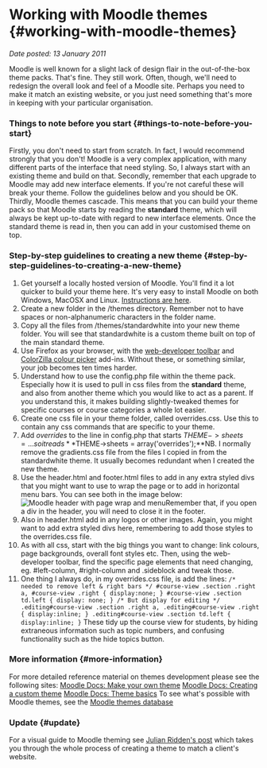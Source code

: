 # Working with Moodle themes {#working-with-moodle-themes}

_Date posted: 13 January 2011_

Moodle is well known for a slight lack of design flair in the out-of-the-box theme packs. That's fine. They still work. Often, though, we'll need to redesign the overall look and feel of a Moodle site. Perhaps you need to make it match an existing website, or you just need something that's more in keeping with your particular organisation.

### Things to note before you start {#things-to-note-before-you-start}

Firstly, you don't need to start from scratch. In fact, I would recommend strongly that you don't! Moodle is a very complex application, with many different parts of the interface that need styling. So, I always start with an existing theme and build on that. Secondly, remember that each upgrade to Moodle may add new interface elements. If you're not careful these will break your theme. Follow the guidelines below and you should be OK. Thirdly, Moodle themes cascade. This means that you can build your theme pack so that Moodle starts by reading the **standard** theme, which will always be kept up-to-date with regard to new interface elements. Once the standard theme is read in, then you can add in your customised theme on top.

### Step-by-step guidelines to creating a new theme {#step-by-step-guidelines-to-creating-a-new-theme}

1.  Get yourself a locally hosted version of Moodle. You'll find it a lot quicker to build your theme here. It's very easy to install Moodle on both Windows, MacOSX and Linux. [Instructions are here](http://docs.moodle.org/en/Installing_Moodle).
2.  Create a new folder in the /themes directory. Remember not to have spaces or non-alphanumeric characters in the folder name.
3.  Copy all the files from /themes/standardwhite into your new theme folder. You will see that standardwhite is a custom theme built on top of the main standard theme.
4.  Use Firefox as your browser, with the [web-developer toolbar](https://addons.mozilla.org/en-US/firefox/addon/60) and [ColorZilla colour picker](https://addons.mozilla.org/en-US/firefox/addon/271) add-ins. Without these, or something similar, your job becomes ten times harder.
5.  Understand how to use the config.php file within the theme pack. Especially how it is used to pull in css files from the **standard** theme, and also from another theme which you would like to act as a parent. If you understand this, it makes building slightly-tweaked themes for specific courses or course categories a whole lot easier.
6.  Create one css file in your theme folder, called overrides.css. Use this to contain any css commands that are specific to your theme.
7.  Add _overrides_ to the line in config.php that starts $THEME->sheets = ... so it reads **$THEME->sheets = array('overrides');**NB. I normally remove the gradients.css file from the files I copied in from the standardwhite theme. It usually becomes redundant when I created the new theme.
8.  Use the header.html and footer.html files to add in any extra styled divs that you might want to use to wrap the page or to add in horizontal menu bars. You can see both in the image below:![Moodle header with page wrap and menu](./assets/moodle_header.png "Moodle header with page wrap and menu")Remember that, if you open a div in the header, you will need to close it in the footer.
9.  Also in header.html add in any logos or other images. Again, you might want to add extra styled divs here, remembering to add those styles to the overrides.css file.
10.  As with all css, start with the big things you want to change: link colours, page backgrounds, overall font styles etc. Then, using the web-developer toolbar, find the specific page elements that need changing, eg. #left-column, #right-column and .sideblock and tweak those.
11.  One thing I always do, in my overrides.css file, is add the lines: `/* needed to remove left & right bars */ #course-view .section .right a, #course-view .right { display:none; } #course-view .section td.left { display: none; } /* But display for editing */ .editing#course-view .section .right a, .editing#course-view .right { display:inline; } .editing#course-view .section td.left { display:inline; }` These tidy up the course view for students, by hiding extraneous information such as topic numbers, and confusing functionality such as the hide topics button.

### More information {#more-information}

For more detailed reference material on themes development please see the following sites: [Moodle Docs: Make your own theme](http://docs.moodle.org/en/Make_your_own_theme) [Moodle Docs: Creating a custom theme](http://docs.moodle.org/en/Creating_a_custom_theme) [Moodle Docs: Theme basics](http://docs.moodle.org/en/Theme_basics) To see what's possible with Moodle themes, see the [Moodle themes database](http://moodle.org/mod/data/view.php?id=6552)

### Update {#update}

For a visual guide to Moodle theming see [Julian Ridden's post](http://www.moodleman.net/archives/40) which takes you through the whole process of creating a theme to match a client's website.